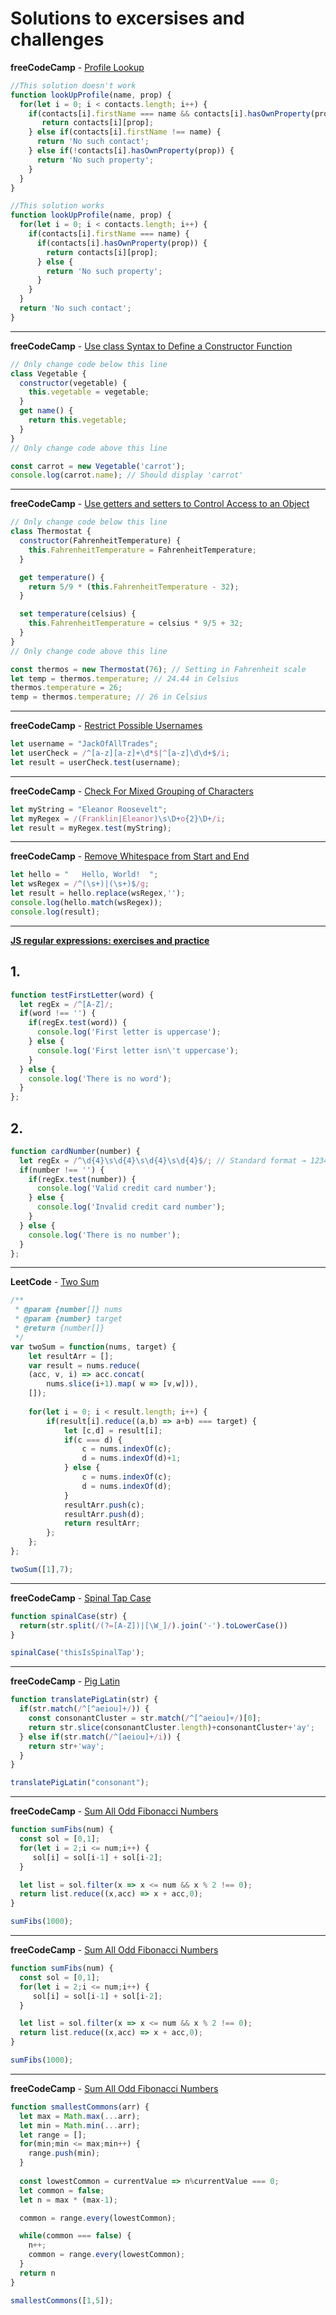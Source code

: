 # Solutions to excersises and challenges

**freeCodeCamp** - [Profile Lookup](https://www.freecodecamp.org/learn/javascript-algorithms-and-data-structures/basic-javascript/profile-lookup)

```js
//This solution doesn't work
function lookUpProfile(name, prop) {
  for(let i = 0; i < contacts.length; i++) {
    if(contacts[i].firstName === name && contacts[i].hasOwnProperty(prop)) {
       return contacts[i][prop];   
    } else if(contacts[i].firstName !== name) {
      return 'No such contact';
    } else if(!contacts[i].hasOwnProperty(prop)) {
      return 'No such property';
    }
  }
}

//This solution works
function lookUpProfile(name, prop) {
  for(let i = 0; i < contacts.length; i++) {
    if(contacts[i].firstName === name) {
      if(contacts[i].hasOwnProperty(prop)) {
        return contacts[i][prop];
      } else {
        return 'No such property'; 
      }   
    }  
  }
  return 'No such contact';
}
```
---
**freeCodeCamp** - [Use class Syntax to Define a Constructor Function](https://www.freecodecamp.org/learn/javascript-algorithms-and-data-structures/es6/use-class-syntax-to-define-a-constructor-function)

```js
// Only change code below this line
class Vegetable {
  constructor(vegetable) {
    this.vegetable = vegetable;
  }
  get name() {
    return this.vegetable;
  }
}
// Only change code above this line

const carrot = new Vegetable('carrot');
console.log(carrot.name); // Should display 'carrot'
```
 ---

**freeCodeCamp** - [Use getters and setters to Control Access to an Object](https://www.freecodecamp.org/learn/javascript-algorithms-and-data-structures/es6/use-getters-and-setters-to-control-access-to-an-object)

```js
// Only change code below this line
class Thermostat {
  constructor(FahrenheitTemperature) {
    this.FahrenheitTemperature = FahrenheitTemperature;
  }

  get temperature() {
    return 5/9 * (this.FahrenheitTemperature - 32);
  }

  set temperature(celsius) {
    this.FahrenheitTemperature = celsius * 9/5 + 32;
  }
}
// Only change code above this line

const thermos = new Thermostat(76); // Setting in Fahrenheit scale
let temp = thermos.temperature; // 24.44 in Celsius
thermos.temperature = 26;
temp = thermos.temperature; // 26 in Celsius
```
---
**freeCodeCamp** - [Restrict Possible Usernames](https://www.freecodecamp.org/learn/javascript-algorithms-and-data-structures/regular-expressions/restrict-possible-usernames)

```js
let username = "JackOfAllTrades";
let userCheck = /^[a-z][a-z]+\d*$|^[a-z]\d\d+$/i;
let result = userCheck.test(username);
```
---
**freeCodeCamp** - [Check For Mixed Grouping of Characters](https://www.freecodecamp.org/learn/javascript-algorithms-and-data-structures/regular-expressions/check-for-mixed-grouping-of-characters)

```js
let myString = "Eleanor Roosevelt";
let myRegex = /(Franklin|Eleanor)\s\D+o{2}\D+/i; 
let result = myRegex.test(myString);
```
---
**freeCodeCamp** - [Remove Whitespace from Start and End](https://www.freecodecamp.org/learn/javascript-algorithms-and-data-structures/regular-expressions/remove-whitespace-from-start-and-end)

```js
let hello = "   Hello, World!  ";
let wsRegex = /^(\s+)|(\s+)$/g;
let result = hello.replace(wsRegex,''); 
console.log(hello.match(wsRegex));
console.log(result);
```
---
[**JS regular expressions: exercises and practice**](https://www.w3resource.com/javascript-exercises/javascript-regexp-exercises.php)

## 1.
```js
function testFirstLetter(word) {
  let regEx = /^[A-Z]/;
  if(word !== '') {
    if(regEx.test(word)) {
      console.log('First letter is uppercase');
    } else {
      console.log('First letter isn\'t uppercase');
    } 
  } else {
    console.log('There is no word');
  }
};
```
## 2.
```js
function cardNumber(number) {
  let regEx = /^\d{4}\s\d{4}\s\d{4}\s\d{4}$/; // Standard format → 1234 5678 9123 4567
  if(number !== '') {
    if(regEx.test(number)) {
      console.log('Valid credit card number');
    } else {
      console.log('Invalid credit card number');
    } 
  } else {
    console.log('There is no number');
  }
};
```
---
**LeetCode** - [Two Sum](https://leetcode.com/problems/two-sum/)

```js
/**
 * @param {number[]} nums
 * @param {number} target
 * @return {number[]}
 */
var twoSum = function(nums, target) {
    let resultArr = [];
    var result = nums.reduce( 
    (acc, v, i) => acc.concat(
        nums.slice(i+1).map( w => [v,w])),
    []);
    
    for(let i = 0; i < result.length; i++) {
        if(result[i].reduce((a,b) => a+b) === target) {
            let [c,d] = result[i];
            if(c === d) {
                c = nums.indexOf(c); 
                d = nums.indexOf(d)+1;    
            } else {
                c = nums.indexOf(c); 
                d = nums.indexOf(d);
            }
            resultArr.push(c);
            resultArr.push(d);
            return resultArr;  
        };
    };   
};

twoSum([1],7);
```
---
**freeCodeCamp** - [Spinal Tap Case](https://www.freecodecamp.org/learn/javascript-algorithms-and-data-structures/intermediate-algorithm-scripting/spinal-tap-case)

```js
function spinalCase(str) {
  return(str.split(/(?=[A-Z])|[\W_]/).join('-').toLowerCase())
}

spinalCase('thisIsSpinalTap');
```
---
**freeCodeCamp** - [Pig Latin](https://www.freecodecamp.org/learn/javascript-algorithms-and-data-structures/intermediate-algorithm-scripting/pig-latin)

```js
function translatePigLatin(str) {
  if(str.match(/^[^aeiou]+/)) {
    const consonantCluster = str.match(/^[^aeiou]+/)[0];
    return str.slice(consonantCluster.length)+consonantCluster+'ay';
  } else if(str.match(/^[aeiou]+/i)) {
    return str+'way';
  }
}

translatePigLatin("consonant");
```
---
**freeCodeCamp** - [Sum All Odd Fibonacci Numbers](https://www.freecodecamp.org/learn/javascript-algorithms-and-data-structures/intermediate-algorithm-scripting/sum-all-odd-fibonacci-numbers)

```js
function sumFibs(num) {
  const sol = [0,1];
  for(let i = 2;i <= num;i++) {
     sol[i] = sol[i-1] + sol[i-2]; 
  }

  let list = sol.filter(x => x <= num && x % 2 !== 0);
  return list.reduce((x,acc) => x + acc,0);
}

sumFibs(1000);
```
---
**freeCodeCamp** - [Sum All Odd Fibonacci Numbers](https://www.freecodecamp.org/learn/javascript-algorithms-and-data-structures/intermediate-algorithm-scripting/sum-all-odd-fibonacci-numbers)

```js
function sumFibs(num) {
  const sol = [0,1];
  for(let i = 2;i <= num;i++) {
     sol[i] = sol[i-1] + sol[i-2]; 
  }

  let list = sol.filter(x => x <= num && x % 2 !== 0);
  return list.reduce((x,acc) => x + acc,0);
}

sumFibs(1000);
```
---
**freeCodeCamp** - [Sum All Odd Fibonacci Numbers](https://www.freecodecamp.org/learn/javascript-algorithms-and-data-structures/intermediate-algorithm-scripting/sum-all-odd-fibonacci-numbers)

```js
function smallestCommons(arr) {
  let max = Math.max(...arr);
  let min = Math.min(...arr);
  let range = [];
  for(min;min <= max;min++) {
    range.push(min);
  }
  
  const lowestCommon = currentValue => n%currentValue === 0;
  let common = false;
  let n = max * (max-1);

  common = range.every(lowestCommon);

  while(common === false) {
    n++;
    common = range.every(lowestCommon);
  }
  return n
}

smallestCommons([1,5]);
```
